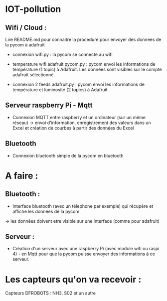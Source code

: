 # IOT-pollution


## Wifi / Cloud :

Lire README.md pour connaitre la procedure pour envoyer des donnees de la pycom à adafruit

- connexion wifi.py : la pycom se connecte au wifi

- temperature wifi adafruit pycom.py : pycom envoi les informations de température (1 topic) à Adafruit. Les données sont visibles sur le compte adafruit sélectionné.

- connexion 2 feeds adafruit.py : pycom envoi les informations de température et luminosité (2 topics) à Adafruit


## Serveur raspberry Pi - Mqtt

- Connexion MQTT entre raspberry et un ordinateur (sur un même réseau) -> envoi d'information, enregistrement des valeurs dans un Excel et création de courbes à partir des données du Excel

## Bluetooth

- Connexion bluetooth simple de la pycom en bluetooth


# A faire :

## Bluetooth : 

- Interface bluetooth (avec un télephone par exemple) qui récupère et affiche les données de la pycom 

-> les données doivent etre visible sur une interface (comme pour adafruit)

## Serveur :

- Création d'un serveur avec une raspberry Pi (avec module wifi ou raspi 4) - en Mqtt pour que la pycom puisse envoyer des informations à ce serveur.



# Les capteurs qu'on va recevoir :

Capteurs DFROBOTS : NH3, S02 et un autre
